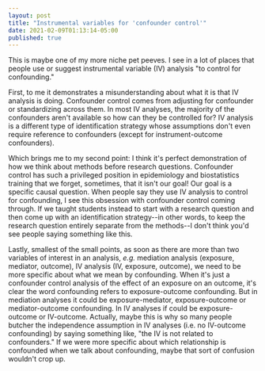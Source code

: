 ```yaml
---
layout: post
title: "Instrumental variables for 'confounder control'"
date: 2021-02-09T01:13:14-05:00
published: true
---
```


This is maybe one of my more niche pet peeves. I see in a lot of places that people use or suggest instrumental variable (IV) analysis "to control for confounding." 

First, to me it demonstrates a misunderstanding about what it is that IV analysis is doing. Confounder control comes from adjusting for confounder or standardizing across them. In most IV analyses, the majority of the confounders aren't available so how can they be controlled for? IV analysis is a different type of identification strategy whose assumptions don't even require reference to confounders (except for instrument-outcome confounders).

Which brings me to my second point: I think it's perfect demonstration of how we think about methods before research questions. Confounder control has such a privileged position in epidemiology and biostatistics training that we forget, sometimes, that it isn't our goal! Our goal is a specific causal question. When people say they use IV analysis to control for confounding, I see this obsession with confounder control coming through. If we taught students instead to start with a research question and then come up with an identification strategy--in other words, to keep the research question entirely separate from the methods--I don't think you'd see people saying something like this.

Lastly, smallest of the small points, as soon as there are more than two variables of interest in an analysis, _e.g._ mediation analysis (exposure, mediator, outcome), IV analysis (IV, exposure, outcome), we need to be more specific about what we mean by confounding. When it's just a confounder control analysis of the effect of an exposure on an outcome, it's clear the word confounding refers to exposure-outcome confounding. But in mediation analyses it could be exposure-mediator, exposure-outcome or mediator-outcome confounding. In IV analyses if could be exposure-outcome or IV-outcome. Actually, maybe this is why so many people butcher the independence assumption in IV analyses (i.e. no IV-outcome confounding) by saying something like, "the IV is not related to confounders." If we were more specific about which relationship is confounded when we talk about confounding, maybe that sort of confusion wouldn't crop up. 


